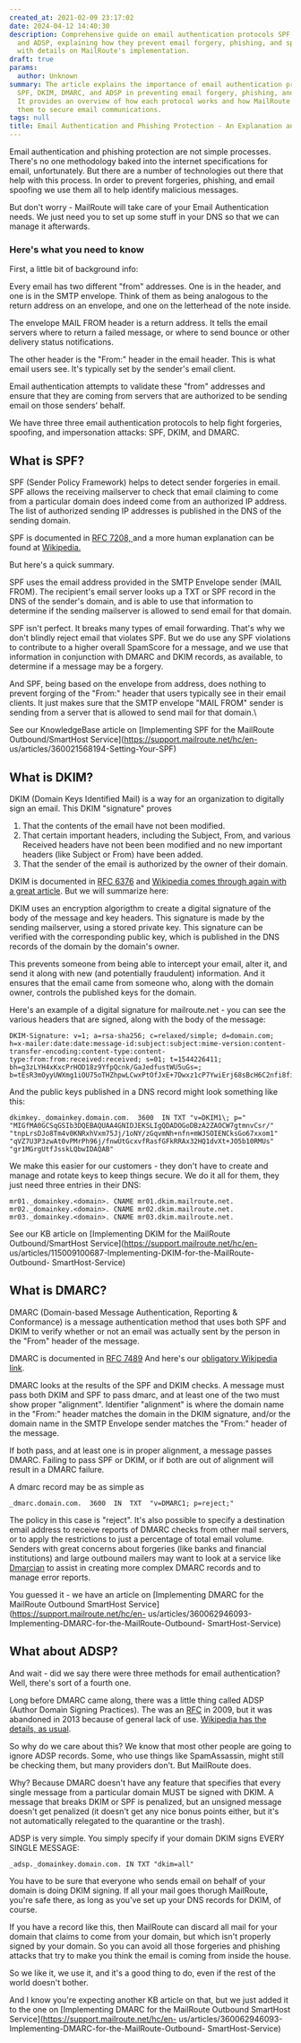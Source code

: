 ```yaml
---
created_at: 2021-02-09 23:17:02
date: 2024-04-12 14:40:30
description: Comprehensive guide on email authentication protocols SPF, DKIM, DMARC,
  and ADSP, explaining how they prevent email forgery, phishing, and spoofing attacks,
  with details on MailRoute's implementation.
draft: true
params:
  author: Unknown
summary: The article explains the importance of email authentication protocols like
  SPF, DKIM, DMARC, and ADSP in preventing email forgery, phishing, and spoofing attacks.
  It provides an overview of how each protocol works and how MailRoute implements
  them to secure email communications.
tags: null
title: Email Authentication and Phishing Protection - An Explanation and Exploration
---
```



Email authentication and phishing protection are not simple processes. There's
no one methodology baked into the internet specifications for email,
unfortunately. But there are a number of technologies out there that help with
this process. In order to prevent forgeries, phishing, and email spoofing we
use them all to help identify malicious messages.

  
But don't worry - MailRoute will take care of your Email Authentication needs.
We just need you to set up some stuff in your DNS so that we can manage it
afterwards.

### Here's what you need to know

First, a little bit of background info:

Every email has two different "from" addresses. One is in the header, and one
is in the SMTP envelope. Think of them as being analogous to the return
address on an envelope, and one on the letterhead of the note inside.

The envelope MAIL FROM header is a return address. It tells the email servers
where to return a failed message, or where to send bounce or other delivery
status notifications.

The other header is the "From:" header in the email header. This is what email
users see. It's typically set by the sender's email client.

Email authentication attempts to validate these "from" addresses and ensure
that they are coming from servers that are authorized to be sending email on
those senders' behalf.

We have three three email authentication protocols to help fight forgeries,
spoofing, and impersonation attacks: SPF, DKIM, and DMARC.

## What is SPF?

SPF (Sender Policy Framework) helps to detect sender forgeries in email. SPF
allows the receiving mailserver to check that email claiming to come from a
particular domain does indeed come from an authorized IP address. The list of
authorized sending IP addresses is published in the DNS of the sending domain.

SPF is documented in [RFC 7208, ](https://tools.ietf.org/html/rfc7208)and a
more human explanation can be found at
[Wikipedia.](https://en.wikipedia.org/wiki/Sender_Policy_Framework)

But here's a quick summary.

SPF uses the email address provided in the SMTP Envelope sender (MAIL FROM).
The recipient's email server looks up a TXT or SPF record in the DNS of the
sender's domain, and is able to use that information to determine if the
sending mailserver is allowed to send email for that domain.

SPF isn't perfect. It breaks many types of email forwarding. That's why we
don't blindly reject email that violates SPF. But we do use any SPF violations
to contribute to a higher overall SpamScore for a message, and we use that
information in conjunction with DMARC and DKIM records, as available, to
determine if a message may be a forgery.

And SPF, being based on the envelope from address, does nothing to prevent
forging of the "From:" header that users typically see in their email clients.
It just makes sure that the SMTP envelope "MAIL FROM" sender is sending from a
server that is allowed to send mail for that domain.\

See our KnowledgeBase article on [Implementing SPF for the MailRoute
Outbound/SmartHost Service](https://support.mailroute.net/hc/en-
us/articles/360021568194-Setting-Your-SPF)

##

## What is DKIM?

DKIM (Domain Keys Identified Mail) is a way for an organization to digitally
sign an email. This DKIM "signature" proves

  1. That the contents of the email have not been modified.
  2. That certain important headers, including the Subject, From, and various Received headers have not been been modified and no new important headers (like Subject or From) have been added.
  3. That the sender of the email is authorized by the owner of their domain.

DKIM is documented in [RFC 6376](https://tools.ietf.org/html/rfc6376) and
[Wikipedia comes through again with a great
article](https://en.wikipedia.org/wiki/DomainKeys_Identified_Mail). But we
will summarize here:

DKIM uses an encryption algorigthm to create a digital signature of the body
of the message and key headers. This signature is made by the sending
mailserver, using a stored private key. This signature can be verified with
the corresponding public key, which is published in the DNS records of the
domain by the domain's owner.

This prevents someone from being able to intercept your email, alter it, and
send it along with new (and potentially fraudulent) information. And it
ensures that the email came from someone who, along with the domain owner,
controls the published keys for the domain.

Here's an example of a digital signature for mailroute.net - you can see the
various headers that are signed, along with the body of the message:

    
    
    DKIM-Signature: v=1; a=rsa-sha256; c=relaxed/simple; d=domain.com; h=x-mailer:date:date:message-id:subject:subject:mime-version:content-transfer-encoding:content-type:content-type:from:from:received:received; s=01; t=1544226411; bh=g3zLYH4xKxcPrHOD18z9YfpQcnk/GaJedfustWU5uGs=; b=tEsR3mOyyUWXmg1iOU75oTHZhpwLCwxPtOfJxE+7Dwxz1cP7YwiErj68sBcH6C2nfi8fiX3nY89AQdYBqe1VXj3TGS+9aRjET9h565y6GSgsb0O/3lbSpu0ZVFwgWG3dN0u49e/dsxpnJgWqLk6eeRsJg1jj8lOgx2Rlp2E0ajg=  
      
      
    

And the public keys published in a DNS record might look something like this:

    
    
    dkimkey._domainkey.domain.com.  3600  IN TXT "v=DKIM1\; p=" "MIGfMA0GCSqGSIb3DQEBAQUAA4GNIDJEKSLIgQDADOGoDBzA2ZAOCW7gtmnvCsr/" "tnpLrsDJo8Tm4v0KNRxhVxm75Jj/1oNY/zGqvmNh+nfn+mWJSOIENCksGo67xxom1" "qVZ7U3P3zwAt0vPMrPh96j/fnwUtGcxvfRasfGFkRRAx32HQ1dvXt+JO5b10RMUs" "gr1MGrgUtfJsskLQbwIDAQAB"

We make this easier for our customers - they don't have to create and manage
and rotate keys to keep things secure. We do it all for them, they just need
three entries in their DNS:

    
    
    mr01._domainkey.<domain>. CNAME mr01.dkim.mailroute.net.  
    mr02._domainkey.<domain>. CNAME mr02.dkim.mailroute.net.  
    mr03._domainkey.<domain>. CNAME mr03.dkim.mailroute.net.

See our KB article on [Implementing DKIM for the MailRoute Outbound/SmartHost
Service](https://support.mailroute.net/hc/en-
us/articles/115009100687-Implementing-DKIM-for-the-MailRoute-Outbound-
SmartHost-Service)

##

## What is DMARC?

DMARC (Domain-based Message Authentication, Reporting & Conformance) is a
message authentication method that uses both SPF and DKIM to verify whether or
not an email was actually sent by the person in the "From" header of the
message.

DMARC is documented in [RFC 7489](https://tools.ietf.org/html/rfc7489) And
here's our [obligatory Wikipedia link](https://en.wikipedia.org/wiki/DMARC).

DMARC looks at the results of the SPF and DKIM checks. A message must pass
both DKIM and SPF to pass dmarc, and at least one of the two must show proper
"alignment". Identifier "alignment" is where the domain name in the "From:"
header matches the domain in the DKIM signature, and/or the domain name in the
SMTP Envelope sender matches the "From:" header of the message.

If both pass, and at least one is in proper alignment, a message passes DMARC.
Failing to pass SPF or DKIM, or if both are out of alignment will result in a
DMARC failure.

A dmarc record may be as simple as

    
    
    _dmarc.domain.com.  3600  IN  TXT  "v=DMARC1; p=reject;"

The policy in this case is "reject". It's also possible to specify a
destination email address to receive reports of DMARC checks from other mail
servers, or to apply the restrictions to just a percentage of total email
volume. Senders with great concerns about forgeries (like banks and financial
institutions) and large outbound mailers may want to look at a service like
[Dmarcian](http://dmarcian.com) to assist in creating more complex DMARC
records and to manage error reports.

You guessed it - we have an article on [Implementing DMARC for the MailRoute
Outbound SmartHost Service](https://support.mailroute.net/hc/en-
us/articles/360062946093-Implementing-DMARC-for-the-MailRoute-Outbound-
SmartHost-Service)

## What about ADSP?

And wait - did we say there were three methods for email authentication? Well,
there's sort of a fourth one.

  
Long before DMARC came along, there was a little thing called ADSP (Author
Domain Signing Practices). The was an
[RFC](https://tools.ietf.org/html/rfc5617) in 2009, but it was abandoned in
2013 because of general lack of use. [Wikipedia has the details, as
usual](https://en.wikipedia.org/wiki/Author_Domain_Signing_Practices).

So why do we care about this? We know that most other people are going to
ignore ADSP records. Some, who use things like SpamAssassin, might still be
checking them, but many providers don't. But MailRoute does.

  
Why? Because DMARC doesn't have any feature that specifies that every single
message from a particular domain MUST be signed with DKIM. A message that
breaks DKIM or SPF is penalized, but an unsigned message doesn't get penalized
(it doesn't get any nice bonus points either, but it's not automatically
relegated to the quarantine or the trash).

ADSP is very simple. You simply specify if your domain DKIM signs EVERY SINGLE
MESSAGE:

    
    
    _adsp._domainkey.domain.com. IN TXT "dkim=all"
    

You have to be sure that everyone who sends email on behalf of your domain is
doing DKIM signing. If all your mail goes thorugh MailRoute, you're safe
there, as long as you've set up your DNS records for DKIM, of course.

If you have a record like this, then MailRoute can discard all mail for your
domain that claims to come from your domain, but which isn't properly signed
by your domain. So you can avoid all those forgeries and phishing attacks that
try to make you think the email is coming from inside the house.

So we like it, we use it, and it's a good thing to do, even if the rest of the
world doesn't bother.

And I know you're expecting another KB article on that, but we just added it
to the one on [Implementing DMARC for the MailRoute Outbound SmartHost
Service](https://support.mailroute.net/hc/en-
us/articles/360062946093-Implementing-DMARC-for-the-MailRoute-Outbound-
SmartHost-Service)

